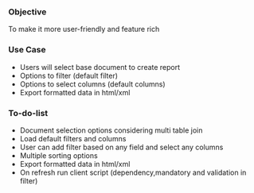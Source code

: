 ### **Objective**
   To make it more user-friendly and feature rich

### **Use Case**
  * Users will select base document to create report
  * Options to filter (default filter)
  * Options to select columns (default columns)
  * Export formatted data in html/xml

### **To-do-list**
  * Document selection options considering multi table join
  * Load default filters and columns
  * User can add filter based on any field and select any columns
  * Multiple sorting options 
  * Export formatted data in html/xml
  * On refresh run client script (dependency,mandatory and validation in filter)
